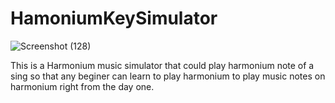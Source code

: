 ﻿# HamoniumKeySimulator
![Screenshot (128)](https://github.com/Amit123456987/HamoniumKeySimulator/assets/43910117/aaa4af34-368d-4730-a3de-8549ff1b2c43)

This is a Harmonium music simulator that could play harmonium note of a sing so that any beginer can learn to play harmonium to play music notes on harmonium right from the day one.
